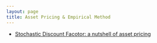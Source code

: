 ```yaml
---
layout: page
title: Asset Pricing & Empirical Method
---
```



- [Stochastic Discount Facotor: a nutshell of asset pricing](https://skybluerw.github.io/2023/03/04/sdf-nutshell.html)
